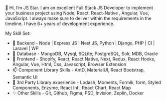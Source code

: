 👋 Hi, I’m JS Star.
I am an excellent Full Stack JS Developer to implement your business project using Node, React, React-Native , Angular, Vue, JavaScript.
I always make sure to deliver within the requirements in the timeline.  I have 6+ years of development experience.

My Skill Set:
- 👀 Backend - Node | Express JS | Nest JS, Python | Django, PHP | CI | Laravel | WP
- 🌱 Database - MongoDB, Mysql, SQLite, PostgreSQL, Solr, MDB, Oracle
- 💞️ Frontend - Shopify, React, React Native, Next, Redux, React Hooks, Angular, Vue, Html, Css, Javascript, Browser Extension
- 📫 Component Library Skills - AntD, MaterialUI, React Bootstrap, Semantic UI
- 👋 3rd Party Library experience - Lodash, Moments, Formik, form, Styled Components, Enzyme, React Intl, React Chart, React Map
- ✨ Other Skills - Git, Github, Figma, PSD, Invision, Zeplin, Docker
